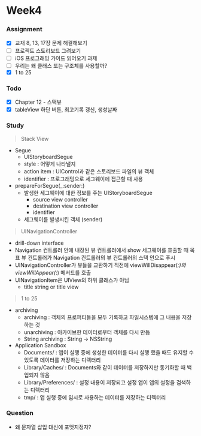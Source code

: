 # Week4

### Assignment
- [x] 교재 8, 13, 17장 문제 해결해보기
- [ ] 프로젝트 스토리보드 그려보기
- [ ] iOS 프로그래밍 가이드 읽어오기 과제
- [ ] 우리는 왜 클래스 또는 구조체를 사용할까?
- [x] 1 to 25

### Todo
- [x] Chapter 12 - 스택뷰
- [x] tableView 하단 버튼, 최고기록 갱신, 생성날짜

### Study
> Stack View
- Segue
  - UIStoryboardSegue
  - style : 어떻게 나타낼지
  - action item : UIControl과 같은 스토리보드 파일의 뷰 객체
  - identifier : 프로그래밍으로 세그웨이에 접근할 때 사용
- prepareForSegue(_:sender:)
  - 발생한 세그웨이에 대한 정보를 주는 UIStoryboardSegue
    - source view controller
    - destination view controller
    - identifier
  - 세그웨이를 발생시킨 객체 (sender)

> UINavigationController
- drill-down interface
- Navigation 컨트롤러 안에 내장된 뷰 컨트롤러에서 show 세그웨이를 호출할 때 목표 뷰 컨트롤러가 Navigation 컨트롤러의 뷰 컨트롤러의 스택 안으로 푸시
- UINavigationController가 뷰들을 교환하기 직전에 viewWillDisappear(_:)와 viewWillAppear(_:) 메서드를 호출
- UINavigationItem은 UIView의 하위 클래스가 아님
  - title string or title view

> 1 to 25
- archiving
  - archiving : 객체의 프로퍼티들을 모두 기록하고 파일시스템에 그 내용을 저장하는 것
  - unarchiving : 아카이브한 데이터로부터 객체를 다시 만듬
  - String archiving : String -> NSString
- Application Sandbox
  - Documents/ : 앱이 실행 중에 생성한 데이터를 다시 실행 했을 때도 유지할 수 있도록 데이터를 저장하는 디렉터리
  - Library/Caches/ : Documents와 같이 데이터를 저장하지만 동기화할 때 백업되지 않음
  - Library/Preferences/ : 설정 내용이 저장되고 설정 앱이 앱의 설정을 검색하는 디렉터리
  - tmp/ : 앱 실행 중에 임시로 사용하는 데이터를 저장하는 디렉터리

### Question
- 왜 문자열 삽입 대신에 포맷지정자?

